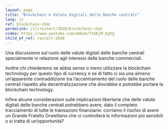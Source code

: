 ```yaml
---
layout: page
title: "Blockchain e Valute digitali delle Banche centrali"
lang: it
ref: blockchain-cbdc
permalink: /it/restart/2020/blockchain-cbdc
video: https://www.youtube.com/embed/TvUEjM_KgVg
child_of_ref: restart-2020
---
```


Una discussione sul ruolo delle valute digitali delle banche centrali
specialmente in relazione agli interessi delle banche commerciali.

Inoltre chi chiederemo se abbia senso o meno utilizzare la blockchain
technology per questo tipo di currency e se di fatto ci sia una almeno
un’apparente contraddizione tra l’accentramento del ruolo delle banche centrali
rispetto alla decentralizzazione che dovrebbe e potrebbe portare la blockchain
technology.

Infine alcune considerazioni sulle implicazioni libertarie che delle valute
digitali delle banche centrali potrebbero avere, dato il completo tracciamento
di tutte le transazioni finanziarie: corriamo il rischio di avere un Grande
Fratello Orwelliano che ci controllerà le informazioni più sensibili o si
tratta di un’opportunità?
